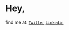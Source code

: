 # Hey,
find me at: 
[`Twitter`](https://twitter.com/Harsha_nh_dev)
[`Linkedin`](https://www.linkedin.com/in/harsha-vardhan-nagarajan-67b492243/)
